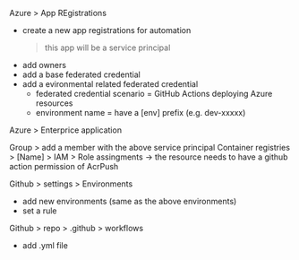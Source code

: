 
Azure > App REgistrations

- create a new app registrations for automation
  > this app will be a service principal
- add owners
- add a base federated credential
- add a evironmental related federated credential
  - federated credential scenario = GitHub Actions deploying Azure resources
  - environment name = have a [env] prefix (e.g. dev-xxxxx)

Azure > Enterprice application

Group > add a member with the above service principal
Container registries > [Name] > IAM > Role assingments 
 -> the resource needs to have a github action permission of AcrPush
 
 
Github > settings > Environments
- add new environments (same as the above environments)
- set a rule

Github > repo > .github > workflows
- add .yml file
